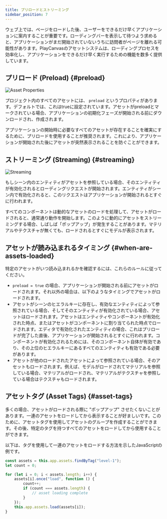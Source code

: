```yaml
---
title: プリロードとストリーミング
sidebar_position: 7
---
```


ウェブ上では、ページをロードした後、ユーザーをできるだけ早くアプリケーションに案内することが重要です。ローディングバーを表示して待つよう求めると、アプリケーションがまだ開始されていないうちに訪問者がページを離れる可能性があります。PlayCanvasのアセットシステムは、ローディングプロセスを効率化し、アプリケーションをできるだけ早く実行するための機能を数多く提供しています。

## プリロード (Preload) {#preload}

![Asset Properties](/img/user-manual/assets/preloading-and-streaming/asset-properties.jpg)

プロジェクト内のすべてのアセットには、 `preload` というプロパティがあります。デフォルトでは、これはtrueに設定されています。アセットがpreloadとマークされている場合、アプリケーションの初期化フェーズが開始される前にダウンロードされ、作成されます。

アプリケーションの開始時に必要なすべてのアセットが存在することを確実にするために、プリロードを使用することが推奨されます。これにより、アプリケーションが開始された後にアセットが突然表示されることを防ぐことができます。

## ストリーミング (Streaming) {#streaming}

![Streaming](/img/user-manual/assets/preloading-and-streaming/streaming.gif)

もしシーン内のエンティティがアセットを参照している場合、そのエンティティが有効化されるとローディングリクエストが開始されます。エンティティがシーン内で有効化されると、このリクエストはアプリケーションが開始されるとすぐに行われます。

すべてのコンポーネントは動的なアセットのロードを処理して、アセットがロードされると、通常通り動作を開始します。このように動的にアセットをストリーミングする場合、しばしば「ポップアップ」が発生することがあります。マテリアルやテクスチャが無くても、ロードされるとすぐにモデルが表示されます。

## アセットが読み込まれるタイミング {#when-are-assets-loaded}

特定のアセットがいつ読み込まれるかを確認するには、これらのルールに従ってください。

* `preload = true` の場合、アプリケーションが開始される前にアセットがロードされます。それ以外の場合は、以下のようなタイミングでアセットがロードされます。
* アセットがシーンのヒエラルキーに存在し、有効なエンティティによって参照されている場合、そしてそのエンティティが有効化されている場合、アセットはロードされます。アセットはエンティティやコンポーネントが有効化された時点、またはアセットがコンポーネントに割り当てられた時点でロードされます。エディタで有効化されたエンティティの場合、これはプリロードが完了した直後、アプリケーションが開始されるとすぐに行われます。コンポーネントが有効化されるためには、そのコンポーネント自体が有効であり、その上位のヒエラルキーにあるすべてのエンティティも有効である必要があります。
* アセットが他のロードされたアセットによって参照されている場合、そのアセットもロードされます。例えば、モデルがロードされてマテリアルを参照している場合、マテリアルがロードされ、マテリアルがテクスチャを参照している場合はテクスチャもロードされます。

## アセットタグ (Asset Tags) {#asset-tags}

多くの場合、アセットがロードされる際に "ポップアップ" させたくないことがあります。一連のアセットをロードしてから表示することが好ましいです。このために、アセットタグを使用してアセットのグループを作成することができます。その後、特定のタグを持つすべてのアセットをロードしてから使用することができます。

以下は、タグを使用して一連のアセットをロードする方法を示したJavaScriptの例です。

```javascript
const assets = this.app.assets.findByTag("level-1");
let count = 0;

for (let i = 0; i < assets.length; i++) {
    assets[i].once("load", function () {
        count++;
        if (count === assets.length) {
            // asset loading complete
        }
    });
    this.app.assets.load(assets[i]);
}
```
